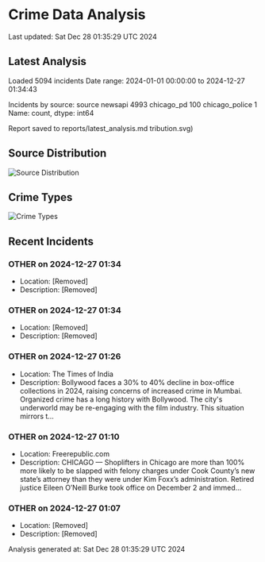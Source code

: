 # Crime Data Analysis
Last updated: Sat Dec 28 01:35:29 UTC 2024

## Latest Analysis

Loaded 5094 incidents
Date range: 2024-01-01 00:00:00 to 2024-12-27 01:34:43

Incidents by source:
source
newsapi           4993
chicago_pd         100
chicago_police       1
Name: count, dtype: int64

Report saved to reports/latest_analysis.md
tribution.svg)

## Source Distribution
![Source Distribution](images/source_distribution.svg)

## Crime Types
![Crime Types](images/crime_types.svg)

## Recent Incidents

### OTHER on 2024-12-27 01:34
- Location: [Removed]
- Description: [Removed]


### OTHER on 2024-12-27 01:34
- Location: [Removed]
- Description: [Removed]


### OTHER on 2024-12-27 01:26
- Location: The Times of India
- Description: Bollywood faces a 30% to 40% decline in box-office collections in 2024, raising concerns of increased crime in Mumbai. Organized crime has a long history with Bollywood. The city's underworld may be re-engaging with the film industry. This situation mirrors t…


### OTHER on 2024-12-27 01:10
- Location: Freerepublic.com
- Description: CHICAGO — Shoplifters in Chicago are more than 100% more likely to be slapped with felony charges under Cook County’s new state’s attorney than they were under Kim Foxx’s administration. Retired justice Eileen O’Neill Burke took office on December 2 and immed…


### OTHER on 2024-12-27 01:07
- Location: [Removed]
- Description: [Removed]

Analysis generated at: Sat Dec 28 01:35:29 UTC 2024
